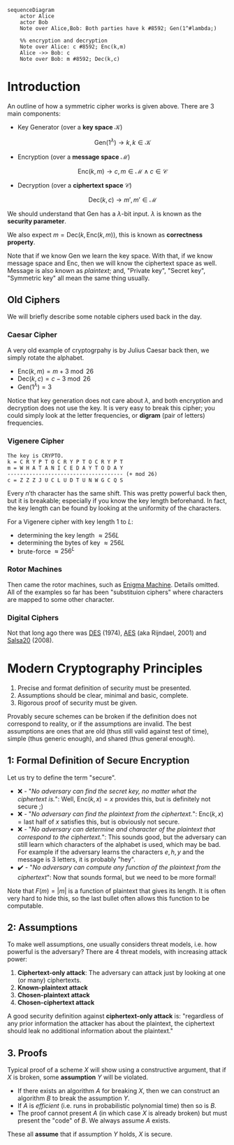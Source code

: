```mermaid
sequenceDiagram
	actor Alice
	actor Bob
	Note over Alice,Bob: Both parties have k #8592; Gen(1^#lambda;)

	%% encryption and decryption
	Note over Alice: c #8592; Enc(k,m)
	Alice ->> Bob: c
	Note over Bob: m #8592; Dec(k,c)

```

# Introduction

An outline of how a symmetric cipher works is given above. There are 3 main components:

- Key Generator (over a **key space** $\mathcal{K}$)

  $$
  \text{Gen}(1^\lambda) \to k, k \in \mathcal{K}
  $$

- Encryption (over a **message space** $\mathcal{M}$)

  $$
  \text{Enc}(k,m) \to c, m \in \mathcal{M} \land c \in \mathcal{C}
  $$

- Decryption (over a **ciphertext space** $\mathcal{C}$)

  $$
  \text{Dec}(k,c) \to m', m' \in \mathcal{M}
  $$

We should understand that $\text{Gen}$ has a $\lambda$-bit input. $\lambda$ is known as the **security parameter**.

We also expect $m=\text{Dec}(k,\text{Enc}(k,m))$, this is known as **correctness property**.

Note that if we know $\text{Gen}$ we learn the key space. With that, if we know message space and $\text{Enc}$, then we will know the ciphertext space as well. Message is also known as _plaintext_; and, "Private key", "Secret key", "Symmetric key" all mean the same thing usually.

## Old Ciphers

We will briefly describe some notable ciphers used back in the day.

### Caesar Cipher

A very old example of cryptogrpahy is by Julius Caesar back then, we simply rotate the alphabet.

- $\text{Enc}(k, m) = m + 3 \bmod 26$
- $\text{Dec}(k, c) = c - 3 \bmod 26$
- $\text{Gen}(1^\lambda) = 3$

Notice that key generation does not care about $\lambda$, and both encryption and decryption does not use the key. It is very easy to break this cipher; you could simply look at the letter frequencies, or **digram** (pair of letters) frequencies.

### Vigenere Cipher

```text
The key is CRYPTO.
k = C R Y P T O C R Y P T O C R Y P T
m = W H A T A N I C E D A Y T O D A Y
------------------------------------- (+ mod 26)
c = Z Z Z J U C L U D T U N W G C Q S
```

Every $n'$th character has the same shift. This was pretty powerful back then, but it is breakable; especially if you know the key length beforehand. In fact, the key length can be found by looking at the uniformity of the characters.

For a Vigenere cipher with key length $1$ to $L$:

- determining the key length $\approx 256L$
- determining the bytes of key $\approx 256L$
- brute-force $\approx 256^L$

### Rotor Machines

Then came the rotor machines, such as [Enigma Machine](https://en.wikipedia.org/wiki/Enigma_machine). Details omitted. All of the examples so far has been "substituion ciphers" where characters are mapped to some other character.

### Digital Ciphers

Not that long ago there was [DES](https://en.wikipedia.org/wiki/Data_Encryption_Standard) (1974), [AES](https://en.wikipedia.org/wiki/Advanced_Encryption_Standard) (aka Rijndael, 2001) and [Salsa20](https://en.wikipedia.org/wiki/Salsa20) (2008).

# Modern Cryptography Principles

1. Precise and format definition of security must be presented.
2. Assumptions should be clear, minimal and basic, complete.
3. Rigorous proof of security must be given.

Provably secure schemes can be broken if the definition does not correspond to reality, or if the assumptions are invalid. The best assumptions are ones that are old (thus still valid against test of time), simple (thus generic enough), and shared (thus general enough).

## 1: Formal Definition of Secure Encryption

Let us try to define the term "secure".

- ❌ - "_No adversary can find the secret key, no matter what the ciphertext is._": Well, $\text{Enc}(k, x) = x$ provides this, but is definitely not secure ;)
- ❌ - "_No adversary can find the plaintext from the ciphertext._": $\text{Enc}(k, x) = \text{last half of } x$ satisfies this, but is obviously not secure.
- ❌ - "_No adversary can determine and character of the plaintext that correspond to the ciphertext._": This sounds good, but the adversary can still learn which characters of the alphabet is used, which may be bad. For example if the adversary learns the characters $e, h, y$ and the message is 3 letters, it is probably "hey".
- ✔️ - "_No adversary can compute any function of the plaintext from the ciphertext_": Now that sounds formal, but we need to be more formal!

Note that $F(m)=|m|$ is a function of plaintext that gives its length. It is often very hard to hide this, so the last bullet often allows this function to be computable.

## 2: Assumptions

To make well assumptions, one usually considers threat models, i.e. how powerful is the adversary? There are 4 threat models, with increasing attack power:

1. **Ciphertext-only attack**: The adversary can attack just by looking at one (or many) ciphertexts.
2. **Known-plaintext attack**
3. **Chosen-plaintext attack**
4. **Chosen-ciphertext attack**

A good security definition against **ciphertext-only attack** is: "regardless of any prior information the attacker has about the plaintext, the ciphertext should leak no additional information about the plaintext."

## 3. Proofs

Typical proof of a scheme $X$ will show using a constructive argument, that if $X$ is broken, some **assumption** $Y$ will be violated.

- If there exists an algorithm $A$ for breaking $X$, then we can construct an algorithm $B$ to break the assumption $Y$.
- If $A$ is _efficient_ (i.e. runs in probabilistic polynomial time) then so is $B$.
- The proof cannot present $A$ (in which case $X$ is already broken) but must present the "code" of $B$. We always assume $A$ exists.

These all **assume** that if assumption $Y$ holds, $X$ is secure.
